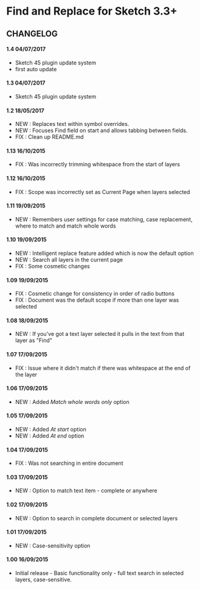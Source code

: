 # Find and Replace for Sketch 3.3+

## CHANGELOG

#### 1.4 04/07/2017

* Sketch 45 plugin update system
* first auto update

#### 1.3 04/07/2017

* Sketch 45 plugin update system

#### 1.2 18/05/2017

* NEW : Replaces text within symbol overrides.
* NEW : Focuses Find field on start and allows tabbing between fields.
* FIX : Clean up README.md

#### 1.13 16/10/2015

* FIX : Was incorrectly trimming whitespace from the start of layers

#### 1.12 16/10/2015

* FIX : Scope was incorrectly set as Current Page when layers selected

#### 1.11 19/09/2015

* NEW : Remembers user settings for case matching, case replacement, where to match and match whole words

#### 1.10 19/09/2015

* NEW : Intelligent replace feature added which is now the default option
* NEW : Search all layers in the current page
* FIX : Some cosmetic changes

#### 1.09 19/09/2015

* FIX : Cosmetic change for consistency in order of radio buttons
* FIX : Document was the default scope if more than one layer was selected

#### 1.08 18/09/2015

* NEW : If you've got a text layer selected it pulls in the text from that layer as "Find"

#### 1.07 17/09/2015

* FIX : Issue where it didn't match if there was whitespace at the end of the layer

#### 1.06 17/09/2015

* NEW : Added *Match whole words only* option

#### 1.05 17/09/2015

* NEW : Added *At start* option
* NEW : Added *At end* option

#### 1.04 17/09/2015

* FIX : Was not searching in entire document

#### 1.03 17/09/2015

* NEW : Option to match text item - complete or anywhere

#### 1.02 17/09/2015

* NEW : Option to search in complete document or selected layers

#### 1.01 17/09/2015

* NEW : Case-sensitivity option

#### 1.00 16/09/2015

* Initial release - Basic functionality only - full text search in selected layers, case-sensitive.
